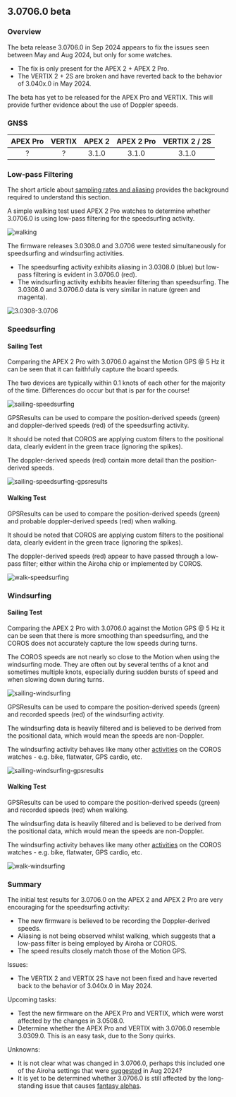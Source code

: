## 3.0706.0 beta

### Overview

The beta release 3.0706.0 in Sep 2024 appears to fix the issues seen between May and Aug 2024, but only for some watches.

- The fix is only present for the APEX 2 + APEX 2 Pro.
- The VERTIX 2 + 2S are broken and have reverted back to the behavior of 3.040x.0 in May 2024.

The beta has yet to be released for the APEX Pro and VERTIX. This will provide further evidence about the use of Doppler speeds.



### GNSS

| APEX Pro | VERTIX | APEX 2 | APEX 2 Pro | VERTIX 2 / 2S |
| :------: | :----: | :----: | :--------: | :-----------: |
|    ?     |   ?    | 3.1.0  |   3.1.0    |     3.1.0     |



### Low-pass Filtering

The short article about [sampling rates and aliasing](../../../../general/aliasing/README.md) provides the background required to understand this section.

A simple walking test used APEX 2 Pro watches to determine whether 3.0706.0 is using low-pass filtering for the speedsurfing activity.

![walking](img/devices.jpg)

The firmware releases 3.0308.0 and 3.0706 were tested simultaneously for speedsurfing and windsurfing activities.

- The speedsurfing activity exhibits aliasing in 3.0308.0 (blue) but low-pass filtering is evident in 3.0706.0 (red).
- The windsurfing activity exhibits heavier filtering than speedsurfing. The 3.0308.0 and 3.0706.0 data is very similar in nature (green and magenta).

![3.0308-3.0706](img/3.0308-3.0706.png)



### Speedsurfing

#### Sailing Test

Comparing the APEX 2 Pro with 3.0706.0 against the Motion GPS @ 5 Hz it can be seen that it can faithfully capture the board speeds.

The two devices are typically within 0.1 knots of each other for the majority of the time. Differences do occur but that is par for the course!

![sailing-speedsurfing](img/sailing-speedsurfing.png)

GPSResults can be used to compare the position-derived speeds (green) and doppler-derived speeds (red) of the speedsurfing activity.

It should be noted that COROS are applying custom filters to the positional data, clearly evident in the green trace (ignoring the spikes).

The doppler-derived speeds (red) contain more detail than the position-derived speeds.

![sailing-speedsurfing-gpsresults](img/sailing-speedsurfing-gpsresults.png)



#### Walking Test

GPSResults can be used to compare the position-derived speeds (green) and probable doppler-derived speeds (red) when walking.

It should be noted that COROS are applying custom filters to the positional data, clearly evident in the green trace (ignoring the spikes).

The doppler-derived speeds (red) appear to have passed through a low-pass filter; either within the Airoha chip or implemented by COROS.

![walk-speedsurfing](img/walk-speedsurfing.png)



### Windsurfing

#### Sailing Test

Comparing the APEX 2 Pro with 3.0706.0 against the Motion GPS @ 5 Hz it can be seen that there is more smoothing than speedsurfing, and the COROS does not accurately capture the low speeds during turns.

The COROS speeds are not nearly so close to the Motion when using the windsurfing mode. They are often out by several tenths of a knot and sometimes multiple knots, especially during sudden bursts of speed and when slowing down during turns.

![sailing-windsurfing](img/sailing-windsurfing.png)

GPSResults can be used to compare the position-derived speeds (green) and recorded speeds (red) of the windsurfing activity.

The windsurfing data is heavily filtered and is believed to be derived from the positional data, which would mean the speeds are non-Doppler.

The windsurfing activity behaves like many other [activities](../../activities/README.md) on the COROS watches - e.g. bike, flatwater, GPS cardio, etc.

![sailing-windsurfing-gpsresults](img/sailing-windsurfing-gpsresults.png)



#### Walking Test

GPSResults can be used to compare the position-derived speeds (green) and recorded speeds (red) when walking.

The windsurfing data is heavily filtered and is believed to be derived from the positional data, which would mean the speeds are non-Doppler.

The windsurfing activity behaves like many other [activities](../../activities/README.md) on the COROS watches - e.g. bike, flatwater, GPS cardio, etc.

![walk-windsurfing](img/walk-windsurfing.png)



### Summary

The initial test results for 3.0706.0 on the APEX 2 and APEX 2 Pro are very encouraging for the speedsurfing activity:

- The new firmware is believed to be recording the Doppler-derived speeds.
- Aliasing is not being observed whilst walking, which suggests that a low-pass filter is being employed by Airoha or COROS.
- The speed results closely match those of the Motion GPS.

Issues:

- The VERTIX 2 and VERTIX 2S have not been fixed and have reverted back to the behavior of 3.040x.0 in May 2024.

Upcoming tasks:

- Test the new firmware on the APEX Pro and VERTIX, which were worst affected by the changes in 3.0508.0.
- Determine whether the APEX Pro and VERTIX with 3.0706.0 resemble 3.0309.0. This is an easy task, due to the Sony quirks.

Unknowns:

- It is not clear what was changed in 3.0706.0, perhaps this included one of the Airoha settings that were [suggested](../../smoothing/update.md) in Aug 2024?
- It is yet to be determined whether 3.0706.0 is still affected by the long-standing issue that causes [fantasy alphas](../../alpha/README.md).

